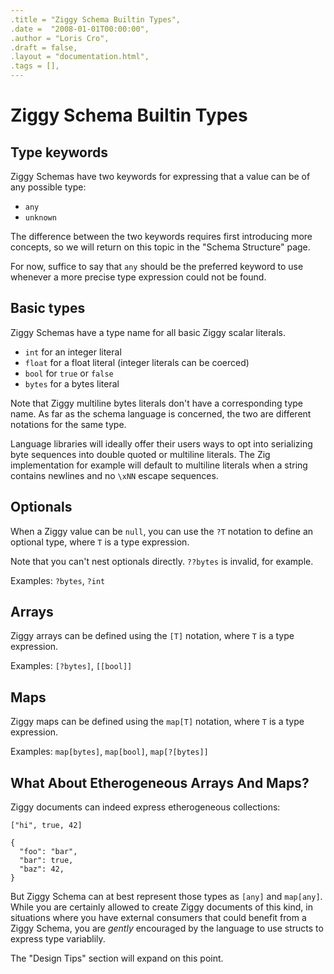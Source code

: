 ```yaml
---
.title = "Ziggy Schema Builtin Types",
.date =  "2008-01-01T00:00:00",
.author = "Loris Cro",
.draft = false,
.layout = "documentation.html",
.tags = [],
---
```

# Ziggy Schema Builtin Types

## Type keywords
Ziggy Schemas have two keywords for expressing that a value can be of any possible type:

- `any`
- `unknown`

The difference between the two keywords requires first introducing more concepts, so we will return on this topic in the "Schema Structure" page.

For now, suffice to say that `any` should be the preferred keyword to use whenever a more precise type expression could not be found.

## Basic types
Ziggy Schemas have a type name for all basic Ziggy scalar literals. 

- `int` for an integer literal
- `float` for a float literal (integer literals can be coerced) 
- `bool` for `true` or `false`
- `bytes` for a bytes literal

Note that Ziggy multiline bytes literals don't have a corresponding type name. As far as the schema language is concerned, the two are different notations for the same type. 

Language libraries will ideally offer their users ways to opt into serializing byte sequences into double quoted or multiline literals. The Zig implementation for example will default to multiline literals when a string contains newlines and no `\xNN` escape sequences.

## Optionals
When a Ziggy value can be `null`, you can use the `?T` notation to define an optional type, where `T` is a type expression.

Note that you can't nest optionals directly. `??bytes` is invalid, for example.

Examples: `?bytes`, `?int`

## Arrays
Ziggy arrays can be defined using the `[T]` notation, where `T` is a type expression.

Examples: `[?bytes]`, `[[bool]]`

## Maps
Ziggy maps can be defined using the `map[T]` notation, where `T` is a type expression.

Examples: `map[bytes]`, `map[bool]`, `map[?[bytes]]`


## What About Etherogeneous Arrays And Maps?

Ziggy documents can indeed express etherogeneous collections:

```ziggy
["hi", true, 42]
```
```ziggy
{
  "foo": "bar",
  "bar": true,
  "baz": 42,
}
```

But Ziggy Schema can at best represent those types as `[any]` and `map[any]`. While you are certainly allowed to create Ziggy documents of this kind, in situations where you have external consumers that could benefit from a Ziggy Schema, you are *gently* encouraged by the language to use structs to express type variablily.

The "Design Tips" section will expand on this point.
